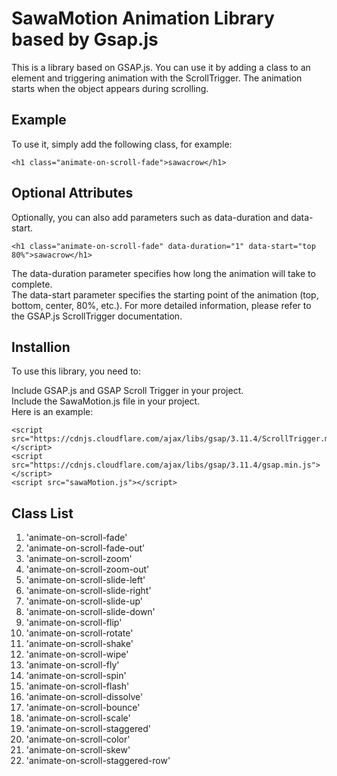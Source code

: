 # SawaMotion Animation Library based by Gsap.js


This is a library based on GSAP.js. You can use it by adding a class to an element and triggering animation with the ScrollTrigger. The animation starts when the object appears during scrolling.


## Example

To use it, simply add the following class, for example:

    <h1 class="animate-on-scroll-fade">sawacrow</h1>


## Optional Attributes
Optionally, you can also add parameters such as data-duration and data-start.

    <h1 class="animate-on-scroll-fade" data-duration="1" data-start="top 80%">sawacrow</h1>  


The data-duration parameter specifies how long the animation will take to complete.  
The data-start parameter specifies the starting point of the animation (top, bottom, center, 80%, etc.). For more detailed information, please refer to the GSAP.js ScrollTrigger documentation.

## Installion

To use this library, you need to:

Include GSAP.js and GSAP Scroll Trigger in your project.  
Include the SawaMotion.js file in your project.  
Here is an example:

    <script src="https://cdnjs.cloudflare.com/ajax/libs/gsap/3.11.4/ScrollTrigger.min.js"></script>  
    <script src="https://cdnjs.cloudflare.com/ajax/libs/gsap/3.11.4/gsap.min.js"></script>  
    <script src="sawaMotion.js"></script>

## Class List

1. 'animate-on-scroll-fade'
2. 'animate-on-scroll-fade-out'
3. 'animate-on-scroll-zoom'
4. 'animate-on-scroll-zoom-out'
5. 'animate-on-scroll-slide-left'
6. 'animate-on-scroll-slide-right'
7. 'animate-on-scroll-slide-up'
8. 'animate-on-scroll-slide-down'
9. 'animate-on-scroll-flip'
10. 'animate-on-scroll-rotate'
11. 'animate-on-scroll-shake'
12. 'animate-on-scroll-wipe'
13. 'animate-on-scroll-fly'
14. 'animate-on-scroll-spin'
15. 'animate-on-scroll-flash'
16. 'animate-on-scroll-dissolve'
17. 'animate-on-scroll-bounce'
18. 'animate-on-scroll-scale'
19. 'animate-on-scroll-staggered'
20. 'animate-on-scroll-color'
21. 'animate-on-scroll-skew'
22. 'animate-on-scroll-staggered-row'
